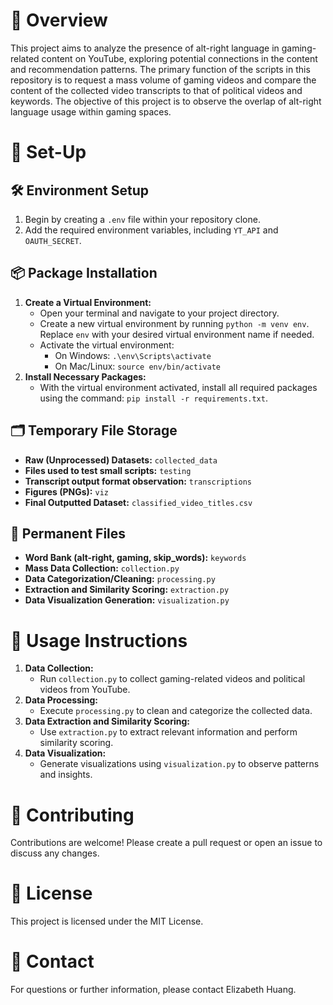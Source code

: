 # 📝 Overview
This project aims to analyze the presence of alt-right language in gaming-related content on YouTube, exploring potential connections in the content and recommendation patterns. The primary function of the scripts in this repository is to request a mass volume of gaming videos and compare the content of the collected video transcripts to that of political videos and keywords. The objective of this project is to observe the overlap of alt-right language usage within gaming spaces.

# 🔧 Set-Up
## 🛠️ Environment Setup
1. Begin by creating a `.env` file within your repository clone.
2. Add the required environment variables, including `YT_API` and `OAUTH_SECRET`.

## 📦 Package Installation
1. **Create a Virtual Environment:**
   - Open your terminal and navigate to your project directory.
   - Create a new virtual environment by running `python -m venv env`. Replace `env` with your desired virtual environment name if needed.
   - Activate the virtual environment:
     - On Windows: `.\env\Scripts\activate`
     - On Mac/Linux: `source env/bin/activate`
2. **Install Necessary Packages:**
   - With the virtual environment activated, install all required packages using the command: `pip install -r requirements.txt`.

## 🗂️ Temporary File Storage
- **Raw (Unprocessed) Datasets:** `collected_data`
- **Files used to test small scripts:** `testing`
- **Transcript output format observation:** `transcriptions`
- **Figures (PNGs):** `viz`
- **Final Outputted Dataset:** `classified_video_titles.csv`

## 📂 Permanent Files
- **Word Bank (alt-right, gaming, skip_words):** `keywords`
- **Mass Data Collection:** `collection.py`
- **Data Categorization/Cleaning:** `processing.py`
- **Extraction and Similarity Scoring:** `extraction.py`
- **Data Visualization Generation:** `visualization.py`

# 🚀 Usage Instructions
1. **Data Collection:**
   - Run `collection.py` to collect gaming-related videos and political videos from YouTube.
2. **Data Processing:**
   - Execute `processing.py` to clean and categorize the collected data.
3. **Data Extraction and Similarity Scoring:**
   - Use `extraction.py` to extract relevant information and perform similarity scoring.
4. **Data Visualization:**
   - Generate visualizations using `visualization.py` to observe patterns and insights.

# 🤝 Contributing
Contributions are welcome! Please create a pull request or open an issue to discuss any changes.

# 📜 License
This project is licensed under the MIT License.

# 📧 Contact
For questions or further information, please contact Elizabeth Huang.
